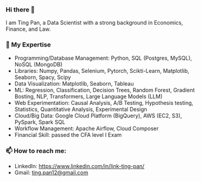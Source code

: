 ### Hi there 👋

I am Ting Pan, a Data Scientist with a strong background in Economics, Finance, and Law.

### 🔭 My Expertise
- Programming/Database Management: Python, SQL (Postgres, MySQL), NoSQL (MongoDB)
- Libraries: Numpy, Pandas, Selenium, Pytorch, Scikti-Learn, Matplotlib, Seaborn, Spacy, Scipy
- Data Visualization: Matplotlib, Seaborn, Tableau
- ML: Regression, Classification, Decision Trees, Random Forest, Gradient Bosting, NLP, Transformers, Large Language Models (LLM)
- Web Experimentation: Causal Analysis, A/B Testing, Hypothesis testing, Statistics, Quantitative Analysis, Experimental Design
- Cloud/Big Data: Google Cloud Platform (BigQuery), AWS (EC2, S3), PySpark, Spark SQL
- Workflow Management: Apache Airflow, Cloud Composer
- Financial Skill: passed the CFA level I Exam


### 📫 How to reach me: 
- LinkedIn: https://www.linkedin.com/in/link-ting-pan/
- Gmail: ting.pan12@gmail.com

